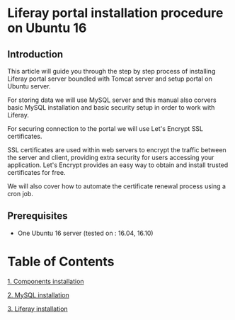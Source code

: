 # Liferay portal installation procedure on Ubuntu 16

## Introduction

This article will guide you through the step by step process of installing Liferay portal server boundled with Tomcat server and setup portal on Ubuntu server.

For storing data we will use MySQL server and this manual also corvers basic MySQL installation and basic security setup in order to work with Liferay.

For securing connection to the portal we will use Let's Encrypt SSL certificates.

SSL certificates are used within web servers to encrypt the traffic between the server and client, providing extra security for users accessing your application. Let's Encrypt provides an easy way to obtain and install trusted certificates for free.

We will also cover how to automate the certificate renewal process using a cron job.

## Prerequisites

* One Ubuntu 16 server \(tested on : 16.04, 16.10\)

Table of Contents
=================
[1. Components installation](chapter1.md) 

[2. MySQL installation](chapter2.md)

[3. Liferay installation](chapter3.md)

